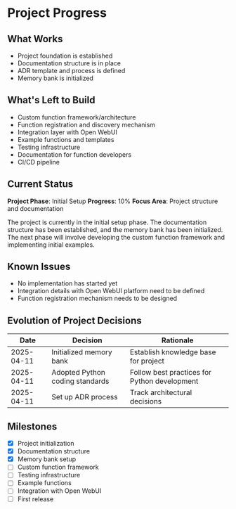 # Project Progress

## What Works
- Project foundation is established
- Documentation structure is in place
- ADR template and process is defined
- Memory bank is initialized

## What's Left to Build
- Custom function framework/architecture
- Function registration and discovery mechanism
- Integration layer with Open WebUI
- Example functions and templates
- Testing infrastructure
- Documentation for function developers
- CI/CD pipeline

## Current Status
**Project Phase**: Initial Setup
**Progress**: 10%
**Focus Area**: Project structure and documentation

The project is currently in the initial setup phase. The documentation structure has been established, and the memory bank has been initialized. The next phase will involve developing the custom function framework and implementing initial examples.

## Known Issues
- No implementation has started yet
- Integration details with Open WebUI platform need to be defined
- Function registration mechanism needs to be designed

## Evolution of Project Decisions
| Date | Decision | Rationale |
|------|----------|-----------|
| 2025-04-11 | Initialized memory bank | Establish knowledge base for project |
| 2025-04-11 | Adopted Python coding standards | Follow best practices for Python development |
| 2025-04-11 | Set up ADR process | Track architectural decisions |

## Milestones
- [x] Project initialization
- [x] Documentation structure
- [x] Memory bank setup
- [ ] Custom function framework
- [ ] Testing infrastructure
- [ ] Example functions
- [ ] Integration with Open WebUI
- [ ] First release

